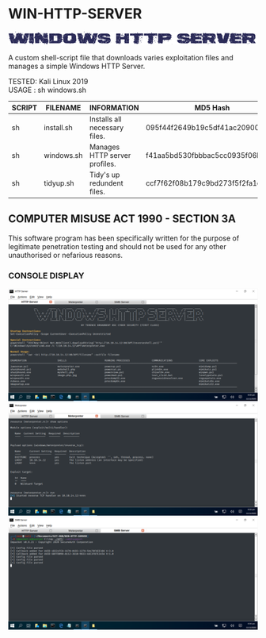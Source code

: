 # WIN-HTTP-SERVER
![Screenshot](picture0.png)

A custom shell-script file that downloads varies exploitation files and manages a simple Windows HTTP Server.

TESTED: Kali Linux 2019 <br>
USAGE : sh windows.sh

| SCRIPT | FILENAME    | INFORMATION                   | MD5 Hash                         | Version |
|------  |------       | -------                       | ----                             | ----   |
| sh     | install.sh  | Installs all necessary files. | 095f44f2649b19c5df41ac20900fbff8 | abc123 |
| sh     | windows.sh  | Manages HTTP server profiles. | f41aa5bd530fbbbac5cc0935f06b565c | abc123 |
| sh     | tidyup.sh   | Tidy's up redundent files.    | ccf7f62f08b179c9bd273f5f2fa1e909 | abc123 | 


## COMPUTER MISUSE ACT 1990 - SECTION 3A
This software program has been specifically written for the purpose of legitimate penetration testing and should not be used for any other unauthorised or nefarious reasons.


### CONSOLE DISPLAY
![Screenshot](picture1.png)
![Screenshot](picture2.png)
![Screenshot](picture3.png)
